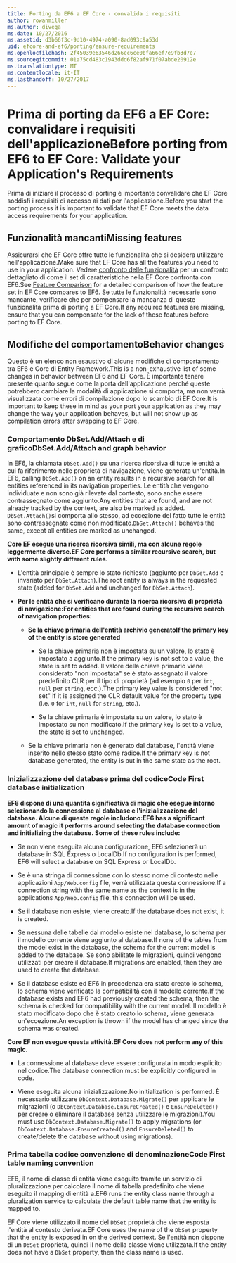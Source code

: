 ```yaml
---
title: Porting da EF6 a EF Core - convalida i requisiti
author: rowanmiller
ms.author: divega
ms.date: 10/27/2016
ms.assetid: d3b66f3c-9d10-4974-a090-8ad093c9a53d
uid: efcore-and-ef6/porting/ensure-requirements
ms.openlocfilehash: 2f45039e63546d266ec6ce0bfa66ef7e9fb3d7e7
ms.sourcegitcommit: 01a75cd483c1943ddd6f82af971f07abde20912e
ms.translationtype: MT
ms.contentlocale: it-IT
ms.lasthandoff: 10/27/2017
---
```

# <a name="before-porting-from-ef6-to-ef-core-validate-your-applications-requirements"></a><span data-ttu-id="6ba7a-102">Prima di porting da EF6 a EF Core: convalidare i requisiti dell'applicazione</span><span class="sxs-lookup"><span data-stu-id="6ba7a-102">Before porting from EF6 to EF Core: Validate your Application's Requirements</span></span>

<span data-ttu-id="6ba7a-103">Prima di iniziare il processo di porting è importante convalidare che EF Core soddisfi i requisiti di accesso ai dati per l'applicazione.</span><span class="sxs-lookup"><span data-stu-id="6ba7a-103">Before you start the porting process it is important to validate that EF Core meets the data access requirements for your application.</span></span>

## <a name="missing-features"></a><span data-ttu-id="6ba7a-104">Funzionalità mancanti</span><span class="sxs-lookup"><span data-stu-id="6ba7a-104">Missing features</span></span>

<span data-ttu-id="6ba7a-105">Assicurarsi che EF Core offre tutte le funzionalità che si desidera utilizzare nell'applicazione.</span><span class="sxs-lookup"><span data-stu-id="6ba7a-105">Make sure that EF Core has all the features you need to use in your application.</span></span> <span data-ttu-id="6ba7a-106">Vedere [confronto delle funzionalità](../features.md) per un confronto dettagliato di come il set di caratteristiche nella EF Core confronta con EF6.</span><span class="sxs-lookup"><span data-stu-id="6ba7a-106">See [Feature Comparison](../features.md) for a detailed comparison of how the feature set in EF Core compares to EF6.</span></span> <span data-ttu-id="6ba7a-107">Se tutte le funzionalità necessarie sono mancante, verificare che per compensare la mancanza di queste funzionalità prima di porting a EF Core.</span><span class="sxs-lookup"><span data-stu-id="6ba7a-107">If any required features are missing, ensure that you can compensate for the lack of these features before porting to EF Core.</span></span>

## <a name="behavior-changes"></a><span data-ttu-id="6ba7a-108">Modifiche del comportamento</span><span class="sxs-lookup"><span data-stu-id="6ba7a-108">Behavior changes</span></span>

<span data-ttu-id="6ba7a-109">Questo è un elenco non esaustivo di alcune modifiche di comportamento tra EF6 e Core di Entity Framework.</span><span class="sxs-lookup"><span data-stu-id="6ba7a-109">This is a non-exhaustive list of some changes in behavior between EF6 and EF Core.</span></span> <span data-ttu-id="6ba7a-110">È importante tenere presente quanto segue come la porta dell'applicazione perché queste potrebbero cambiare la modalità di applicazione si comporta, ma non verrà visualizzata come errori di compilazione dopo lo scambio di EF Core.</span><span class="sxs-lookup"><span data-stu-id="6ba7a-110">It is important to keep these in mind as your port your application as they may change the way your application behaves, but will not show up as compilation errors after swapping to EF Core.</span></span>

### <a name="dbsetaddattach-and-graph-behavior"></a><span data-ttu-id="6ba7a-111">Comportamento DbSet.Add/Attach e di grafico</span><span class="sxs-lookup"><span data-stu-id="6ba7a-111">DbSet.Add/Attach and graph behavior</span></span>

<span data-ttu-id="6ba7a-112">In EF6, la chiamata `DbSet.Add()` su una ricerca ricorsiva di tutte le entità a cui fa riferimento nelle proprietà di navigazione, viene generata un'entità.</span><span class="sxs-lookup"><span data-stu-id="6ba7a-112">In EF6, calling `DbSet.Add()` on an entity results in a recursive search for all entities referenced in its navigation properties.</span></span> <span data-ttu-id="6ba7a-113">Le entità che vengono individuate e non sono già rilevate dal contesto, sono anche essere contrassegnato come aggiunto.</span><span class="sxs-lookup"><span data-stu-id="6ba7a-113">Any entities that are found, and are not already tracked by the context, are also be marked as added.</span></span> <span data-ttu-id="6ba7a-114">`DbSet.Attach()`si comporta allo stesso, ad eccezione del fatto tutte le entità sono contrassegnate come non modificato.</span><span class="sxs-lookup"><span data-stu-id="6ba7a-114">`DbSet.Attach()` behaves the same, except all entities are marked as unchanged.</span></span>

<span data-ttu-id="6ba7a-115">**Core EF esegue una ricerca ricorsiva simili, ma con alcune regole leggermente diverse.**</span><span class="sxs-lookup"><span data-stu-id="6ba7a-115">**EF Core performs a similar recursive search, but with some slightly different rules.**</span></span>

*  <span data-ttu-id="6ba7a-116">L'entità principale è sempre lo stato richiesto (aggiunto per `DbSet.Add` e invariato per `DbSet.Attach`).</span><span class="sxs-lookup"><span data-stu-id="6ba7a-116">The root entity is always in the requested state (added for `DbSet.Add` and unchanged for `DbSet.Attach`).</span></span>

*  <span data-ttu-id="6ba7a-117">**Per le entità che si verificano durante la ricerca ricorsiva di proprietà di navigazione:**</span><span class="sxs-lookup"><span data-stu-id="6ba7a-117">**For entities that are found during the recursive search of navigation properties:**</span></span>

    *  <span data-ttu-id="6ba7a-118">**Se la chiave primaria dell'entità archivio generato**</span><span class="sxs-lookup"><span data-stu-id="6ba7a-118">**If the primary key of the entity is store generated**</span></span>

        * <span data-ttu-id="6ba7a-119">Se la chiave primaria non è impostata su un valore, lo stato è impostato a aggiunto.</span><span class="sxs-lookup"><span data-stu-id="6ba7a-119">If the primary key is not set to a value, the state is set to added.</span></span> <span data-ttu-id="6ba7a-120">Il valore della chiave primario viene considerato "non impostata" se è stato assegnato il valore predefinito CLR per il tipo di proprietà (ad esempio `0` per `int`, `null` per `string`, ecc.).</span><span class="sxs-lookup"><span data-stu-id="6ba7a-120">The primary key value is considered "not set" if it is assigned the CLR default value for the property type (i.e. `0` for `int`, `null` for `string`, etc.).</span></span>

        * <span data-ttu-id="6ba7a-121">Se la chiave primaria è impostata su un valore, lo stato è impostato su non modificato.</span><span class="sxs-lookup"><span data-stu-id="6ba7a-121">If the primary key is set to a value, the state is set to unchanged.</span></span>

    *  <span data-ttu-id="6ba7a-122">Se la chiave primaria non è generato dal database, l'entità viene inserito nello stesso stato come radice.</span><span class="sxs-lookup"><span data-stu-id="6ba7a-122">If the primary key is not database generated, the entity is put in the same state as the root.</span></span>

### <a name="code-first-database-initialization"></a><span data-ttu-id="6ba7a-123">Inizializzazione del database prima del codice</span><span class="sxs-lookup"><span data-stu-id="6ba7a-123">Code First database initialization</span></span>

<span data-ttu-id="6ba7a-124">**EF6 dispone di una quantità significativa di magic che esegue intorno selezionando la connessione al database e l'inizializzazione del database. Alcune di queste regole includono:**</span><span class="sxs-lookup"><span data-stu-id="6ba7a-124">**EF6 has a significant amount of magic it performs around selecting the database connection and initializing the database. Some of these rules include:**</span></span>

* <span data-ttu-id="6ba7a-125">Se non viene eseguita alcuna configurazione, EF6 selezionerà un database in SQL Express o LocalDb.</span><span class="sxs-lookup"><span data-stu-id="6ba7a-125">If no configuration is performed, EF6 will select a database on SQL Express or LocalDb.</span></span>

* <span data-ttu-id="6ba7a-126">Se è una stringa di connessione con lo stesso nome di contesto nelle applicazioni `App/Web.config` file, verrà utilizzata questa connessione.</span><span class="sxs-lookup"><span data-stu-id="6ba7a-126">If a connection string with the same name as the context is in the applications `App/Web.config` file, this connection will be used.</span></span>

* <span data-ttu-id="6ba7a-127">Se il database non esiste, viene creato.</span><span class="sxs-lookup"><span data-stu-id="6ba7a-127">If the database does not exist, it is created.</span></span>

* <span data-ttu-id="6ba7a-128">Se nessuna delle tabelle dal modello esiste nel database, lo schema per il modello corrente viene aggiunto al database.</span><span class="sxs-lookup"><span data-stu-id="6ba7a-128">If none of the tables from the model exist in the database, the schema for the current model is added to the database.</span></span> <span data-ttu-id="6ba7a-129">Se sono abilitate le migrazioni, quindi vengono utilizzati per creare il database.</span><span class="sxs-lookup"><span data-stu-id="6ba7a-129">If migrations are enabled, then they are used to create the database.</span></span>

* <span data-ttu-id="6ba7a-130">Se il database esiste ed EF6 in precedenza era stato creato lo schema, lo schema viene verificato la compatibilità con il modello corrente.</span><span class="sxs-lookup"><span data-stu-id="6ba7a-130">If the database exists and EF6 had previously created the schema, then the schema is checked for compatibility with the current model.</span></span> <span data-ttu-id="6ba7a-131">Il modello è stato modificato dopo che è stato creato lo schema, viene generata un'eccezione.</span><span class="sxs-lookup"><span data-stu-id="6ba7a-131">An exception is thrown if the model has changed since the schema was created.</span></span>

<span data-ttu-id="6ba7a-132">**Core EF non esegue questa attività.**</span><span class="sxs-lookup"><span data-stu-id="6ba7a-132">**EF Core does not perform any of this magic.**</span></span>

* <span data-ttu-id="6ba7a-133">La connessione al database deve essere configurata in modo esplicito nel codice.</span><span class="sxs-lookup"><span data-stu-id="6ba7a-133">The database connection must be explicitly configured in code.</span></span>

* <span data-ttu-id="6ba7a-134">Viene eseguita alcuna inizializzazione.</span><span class="sxs-lookup"><span data-stu-id="6ba7a-134">No initialization is performed.</span></span> <span data-ttu-id="6ba7a-135">È necessario utilizzare `DbContext.Database.Migrate()` per applicare le migrazioni (o `DbContext.Database.EnsureCreated()` e `EnsureDeleted()` per creare o eliminare il database senza utilizzare le migrazioni).</span><span class="sxs-lookup"><span data-stu-id="6ba7a-135">You must use `DbContext.Database.Migrate()` to apply migrations (or `DbContext.Database.EnsureCreated()` and `EnsureDeleted()` to create/delete the database without using migrations).</span></span>

### <a name="code-first-table-naming-convention"></a><span data-ttu-id="6ba7a-136">Prima tabella codice convenzione di denominazione</span><span class="sxs-lookup"><span data-stu-id="6ba7a-136">Code First table naming convention</span></span>

<span data-ttu-id="6ba7a-137">EF6, il nome di classe di entità viene eseguito tramite un servizio di pluralizzazione per calcolare il nome di tabella predefinito che viene eseguito il mapping di entità a.</span><span class="sxs-lookup"><span data-stu-id="6ba7a-137">EF6 runs the entity class name through a pluralization service to calculate the default table name that the entity is mapped to.</span></span>

<span data-ttu-id="6ba7a-138">EF Core viene utilizzato il nome del `DbSet` proprietà che viene esposta l'entità al contesto derivata.</span><span class="sxs-lookup"><span data-stu-id="6ba7a-138">EF Core uses the name of the `DbSet` property that the entity is exposed in on the derived context.</span></span> <span data-ttu-id="6ba7a-139">Se l'entità non dispone di un `DbSet` proprietà, quindi il nome della classe viene utilizzata.</span><span class="sxs-lookup"><span data-stu-id="6ba7a-139">If the entity does not have a `DbSet` property, then the class name is used.</span></span>
